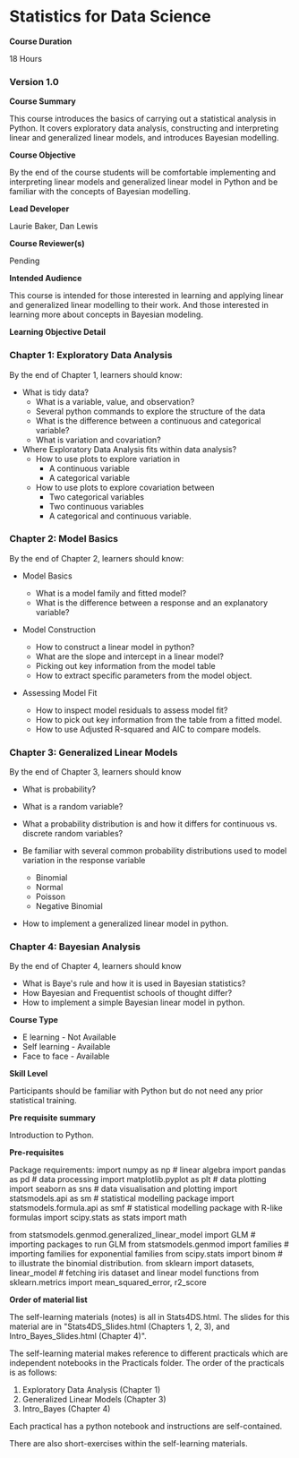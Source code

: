 # Statistics for Data Science

**Course Duration**

18 Hours

### Version 1.0

**Course Summary**

This course introduces the basics of carrying out a statistical analysis in Python. It covers exploratory data analysis, constructing and interpreting linear and generalized linear models, and introduces Bayesian modelling. 

**Course Objective**

By the end of the course students will be comfortable implementing and interpreting linear models and generalized linear model in Python and be familiar with the concepts of Bayesian modelling.

**Lead Developer**

Laurie Baker, Dan Lewis

**Course Reviewer(s)**

Pending

**Intended Audience**

This course is intended for those interested in learning and applying linear and generalized linear modelling to their work. And those interested in learning more about concepts in Bayesian modeling. 

**Learning Objective Detail**
### Chapter 1: Exploratory Data Analysis

By the end of Chapter 1, learners should know:

*   What is tidy data?
    *   What is a variable, value, and observation?
    *   Several python commands to explore the structure of the data
    *   What is the difference between a continuous and categorical variable?
    *   What is variation and covariation?
*  Where Exploratory Data Analysis fits within data analysis?
    *   How to use plots to explore variation in 
        * A continuous variable
        * A categorical variable
    *   How to use plots to explore covariation between
        * Two categorical variables
        * Two continuous variables
        * A categorical and continuous variable. 

### Chapter 2: Model Basics

By the end of Chapter 2, learners should know:

*   Model Basics
    *	 What is a model family and fitted model?
    *	 What is the difference between a response and an explanatory variable?
    
*   Model Construction
    *  How to construct a linear model in python?
    *  What are the slope and intercept in a linear model?
    *  Picking out key information from the model table
    *  How to extract specific parameters from the model object.

*  Assessing Model Fit
    *	 How to inspect model residuals to assess model fit?
    *	 How to pick out key information from the table from a fitted model. 
    *  How to use Adjusted R-squared and AIC to compare models. 

### Chapter 3: Generalized Linear Models

By the end of Chapter 3, learners should know

* What is probability? 

* What is a random variable?

* What a probability distribution is and how it differs for continuous vs. discrete random variables?
* Be familiar with several common probability distributions used to model variation in the response variable
  * Binomial
  * Normal
  * Poisson
  * Negative Binomial

* How to implement a generalized linear model in python.

### Chapter 4: Bayesian Analysis

By the end of Chapter 4, learners should know

* What is Baye's rule and how it is used in Bayesian statistics?
* How Bayesian and Frequentist schools of thought differ?
* How to implement a simple Bayesian linear model in python.


**Course Type**

* E learning - Not Available
* Self learning - Available
* Face to face - Available

**Skill Level**

Participants should be familiar with Python but do not need any prior statistical training. 

**Pre requisite summary** 

Introduction to Python.

**Pre-requisites**

Package requirements: 
import numpy as np # linear algebra
import pandas as pd # data processing
import matplotlib.pyplot as plt # data plotting
import seaborn as sns # data visualisation and plotting
import statsmodels.api as sm # statistical modelling package
import statsmodels.formula.api as smf # statistical modelling package with R-like formulas
import scipy.stats as stats
import math

from statsmodels.genmod.generalized_linear_model import GLM # importing packages to run GLM
from statsmodels.genmod import families # importing families for exponential families
from scipy.stats import binom # to illustrate the binomial distribution.
from sklearn import datasets, linear_model # fetching iris dataset and linear model functions
from sklearn.metrics import mean_squared_error, r2_score


**Order of material list** 

The self-learning materials (notes) is all in Stats4DS.html. The slides for this material are in "Stats4DS_Slides.html (Chapters 1, 2, 3), and Intro_Bayes_Slides.html (Chapter 4)". 

The self-learning material makes reference to different practicals which are independent notebooks in the Practicals folder. The order of the practicals is as follows:

1. Exploratory Data Analysis (Chapter 1)
2. Generalized Linear Models (Chapter 3)
3. Intro_Bayes (Chapter 4)

Each practical has a python notebook and instructions are self-contained. 

There are also short-exercises within the self-learning materials.

